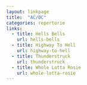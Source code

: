 ```yaml
---
layout: linkpage
title:  "AC/DC"
categories: repertorie
links:
  - title: Hells Bells
    url: hells-bells
  - title: Highway To Hell
    url: highway-to-hell
  - title: Thunderstruck
    url: thunderstruck
  - title: Whole Lotta Rosie
    url: whole-lotta-rosie
---
```

